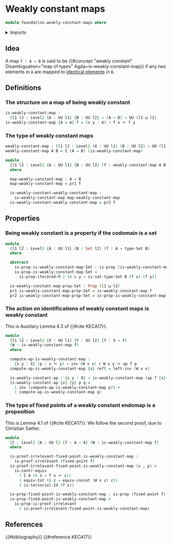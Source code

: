 # Weakly constant maps

```agda
module foundation.weakly-constant-maps where
```

<details><summary>Imports</summary>

```agda
open import foundation.action-on-identifications-functions
open import foundation.contractible-types
open import foundation.dependent-pair-types
open import foundation.fixed-points-endofunctions
open import foundation.functoriality-dependent-pair-types
open import foundation.identity-types
open import foundation.iterated-dependent-product-types
open import foundation.universe-levels

open import foundation-core.fibers-of-maps
open import foundation-core.propositions
open import foundation-core.sets
open import foundation-core.torsorial-type-families
```

</details>

## Idea

A map `f : A → B` is said to be
{{#concept "weakly constant" Disambiguation="map of types" Agda=is-weakly-constant-map}}
if any two elements in `A` are mapped to
[identical elements](foundation-core.identity-types.md) in `B`.

## Definitions

### The structure on a map of being weakly constant

```agda
is-weakly-constant-map :
  {l1 l2 : Level} {A : UU l1} {B : UU l2} → (A → B) → UU (l1 ⊔ l2)
is-weakly-constant-map {A = A} f = (x y : A) → f x ＝ f y
```

### The type of weakly constant maps

```agda
weakly-constant-map : {l1 l2 : Level} (A : UU l1) (B : UU l2) → UU (l1 ⊔ l2)
weakly-constant-map A B = Σ (A → B) (is-weakly-constant-map)

module _
  {l1 l2 : Level} {A : UU l1} {B : UU l2} (f : weakly-constant-map A B)
  where

  map-weakly-constant-map : A → B
  map-weakly-constant-map = pr1 f

  is-weakly-constant-weakly-constant-map :
    is-weakly-constant-map map-weakly-constant-map
  is-weakly-constant-weakly-constant-map = pr2 f
```

## Properties

### Being weakly constant is a property if the codomain is a set

```agda
module _
  {l1 l2 : Level} {A : UU l1} (B : Set l2) (f : A → type-Set B)
  where

  abstract
    is-prop-is-weakly-constant-map-Set : is-prop (is-weakly-constant-map f)
    is-prop-is-weakly-constant-map-Set =
      is-prop-iterated-Π 2 (λ x y → is-set-type-Set B (f x) (f y))

  is-weakly-constant-map-prop-Set : Prop (l1 ⊔ l2)
  pr1 is-weakly-constant-map-prop-Set = is-weakly-constant-map f
  pr2 is-weakly-constant-map-prop-Set = is-prop-is-weakly-constant-map-Set
```

### The action on identifications of weakly constant maps is weakly constant

This is Auxiliary Lemma 4.3 of {{#cite KECA17}}.

```agda
module _
  {l1 l2 : Level} {X : UU l1} {Y : UU l2} {f : X → Y}
  (W : is-weakly-constant-map f)
  where

  compute-ap-is-weakly-constant-map :
    {x y : X} (p : x ＝ y) → inv (W x x) ∙ W x y ＝ ap f p
  compute-ap-is-weakly-constant-map {x} refl = left-inv (W x x)

  is-weakly-constant-ap : {x y : X} → is-weakly-constant-map (ap f {x} {y})
  is-weakly-constant-ap {x} {y} p q =
    ( inv (compute-ap-is-weakly-constant-map p)) ∙
    ( compute-ap-is-weakly-constant-map q)
```

### The type of fixed points of a weakly constant endomap is a proposition

This is Lemma 4.1 of {{#cite KECA17}}. We follow the second proof, due to
Christian Sattler.

```agda
module _
  {l : Level} {A : UU l} {f : A → A} (W : is-weakly-constant-map f)
  where

  is-proof-irrelevant-fixed-point-is-weakly-constant-map :
    is-proof-irrelevant (fixed-point f)
  is-proof-irrelevant-fixed-point-is-weakly-constant-map (x , p) =
    is-contr-equiv
      ( Σ A (λ z → f x ＝ z))
      ( equiv-tot (λ z → equiv-concat (W x z) z))
      ( is-torsorial-Id (f x))

  is-prop-fixed-point-is-weakly-constant-map : is-prop (fixed-point f)
  is-prop-fixed-point-is-weakly-constant-map =
    is-prop-is-proof-irrelevant
      ( is-proof-irrelevant-fixed-point-is-weakly-constant-map)
```

## References

{{#bibliography}} {{#reference KECA17}}
